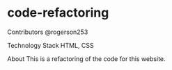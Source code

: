 # code-refactoring
Contributors
@rogerson253

Technology Stack
HTML, CSS

About
This is a refactoring of the code for this website.
